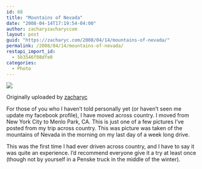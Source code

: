 ```yaml
---
id: 68
title: "Mountains of Nevada"
date: "2008-04-14T17:19:54-04:00"
author: zacharyzacharyccom
layout: post
guid: "https://zacharyc.com/2008/04/14/mountains-of-nevada/"
permalink: /2008/04/14/mountains-of-nevada/
restapi_import_id:
  - 5b3546f08dfe0
categories:
  - Photo
---
```


![](https://i0.wp.com/farm4.static.flickr.com/3071/2408875286_d21f0c15bf_m.jpg?w=1100)

Originally uploaded by [zacharyc](http://www.flickr.com/people/zacharyc/)

For those of you who I haven’t told personally yet (or haven’t seen me update my facebook profile), I have moved across country. I moved from New York City to Menlo Park, CA. This is just one of a few pictures I’ve posted from my trip across country. This was picture was taken of the mountains of Nevada in the morning on my last day of a week long drive.

This was the first time I had ever driven across country, and I have to say it was quite an experience. I’d recommend everyone give it a try at least once (though not by yourself in a Penske truck in the middle of the winter).
